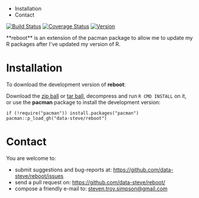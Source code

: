 -   Installation
-   Contact

[![Build
Status](https://travis-ci.org/data-steve/reboot.svg?branch=master)](https://travis-ci.org/data-steve/reboot)
[![Coverage
Status](https://coveralls.io/repos/data-steve/reboot/badge.svg?branch=master)](https://coveralls.io/r/data-steve/reboot?branch=master)
<a href="https://img.shields.io/badge/Version-0.0.1-orange.svg"><img src="https://img.shields.io/badge/Version-0.0.1-orange.svg" alt="Version"/></a>
</p>
**reboot** is an extension of the pacman package to allow me to update my R packages after I've updated my version of R.

Installation
============

To download the development version of **reboot**:

Download the [zip
ball](https://github.com/data-steve/reboot/zipball/master) or [tar
ball](https://github.com/data-steve/reboot/tarball/master),
decompress and run `R CMD INSTALL` on it, or use the **pacman** package
to install the development version:

    if (!require("pacman")) install.packages("pacman")
    pacman::p_load_gh("data-steve/reboot")

Contact
=======

You are welcome to:  
- submit suggestions and bug-reports at:
<https://github.com/data-steve/reboot/issues>  
- send a pull request on: <https://github.com/data-steve/reboot/>  
- compose a friendly e-mail to: <steven.troy.simpson@gmail.com>
